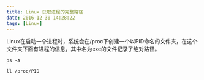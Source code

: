 ```yaml
---
title: Linux 获取进程的完整路径
date: 2016-12-30 14:28:22
tags: [Linux]
---
```


Linux在启动一个进程时，系统会在/proc下创建一个以PID命名的文件夹，在这个文件夹下面有进程的信息，其中名为exe的文件记录了绝对路径。
```
ps -A

ll /proc/PID
```





